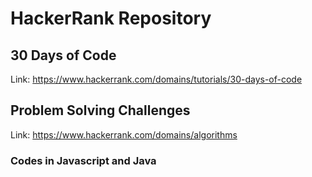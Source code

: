 # HackerRank Repository

## 30 Days of Code

Link: https://www.hackerrank.com/domains/tutorials/30-days-of-code

## Problem Solving Challenges

Link: https://www.hackerrank.com/domains/algorithms

### Codes in Javascript and Java